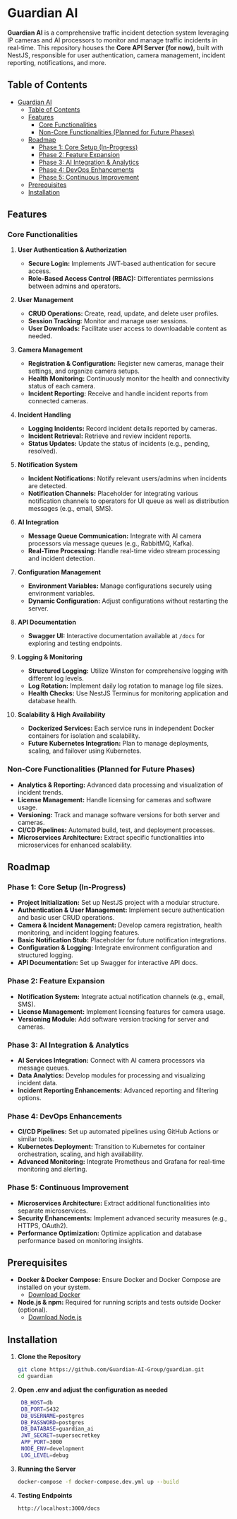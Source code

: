 # Guardian AI

**Guardian AI** is a comprehensive traffic incident detection system leveraging IP cameras and AI processors to monitor and manage traffic incidents in real-time. This repository houses the **Core API Server (for now)**, built with NestJS, responsible for user authentication, camera management, incident reporting, notifications, and more.

## Table of Contents

- [Guardian AI](#guardian-ai)
  - [Table of Contents](#table-of-contents)
  - [Features](#features)
    - [Core Functionalities](#core-functionalities)
    - [Non-Core Functionalities (Planned for Future Phases)](#non-core-functionalities-planned-for-future-phases)
  - [Roadmap](#roadmap)
    - [Phase 1: Core Setup (In-Progress)](#phase-1-core-setup-in-progress)
    - [Phase 2: Feature Expansion](#phase-2-feature-expansion)
    - [Phase 3: AI Integration \& Analytics](#phase-3-ai-integration--analytics)
    - [Phase 4: DevOps Enhancements](#phase-4-devops-enhancements)
    - [Phase 5: Continuous Improvement](#phase-5-continuous-improvement)
  - [Prerequisites](#prerequisites)
  - [Installation](#installation)

## Features

### Core Functionalities

1. **User Authentication & Authorization**
   - **Secure Login:** Implements JWT-based authentication for secure access.
   - **Role-Based Access Control (RBAC):** Differentiates permissions between admins and operators.

2. **User Management**
   - **CRUD Operations:** Create, read, update, and delete user profiles.
   - **Session Tracking:** Monitor and manage user sessions.
   - **User Downloads:** Facilitate user access to downloadable content as needed.

3. **Camera Management**
   - **Registration & Configuration:** Register new cameras, manage their settings, and organize camera setups.
   - **Health Monitoring:** Continuously monitor the health and connectivity status of each camera.
   - **Incident Reporting:** Receive and handle incident reports from connected cameras.

4. **Incident Handling**
   - **Logging Incidents:** Record incident details reported by cameras.
   - **Incident Retrieval:** Retrieve and review incident reports.
   - **Status Updates:** Update the status of incidents (e.g., pending, resolved).

5. **Notification System**
   - **Incident Notifications:** Notify relevant users/admins when incidents are detected.
   - **Notification Channels:** Placeholder for integrating various notification channels to operators for UI queue as well as distribution messages (e.g., email, SMS).

6. **AI Integration**
   - **Message Queue Communication:** Integrate with AI camera processors via message queues (e.g., RabbitMQ, Kafka).
   - **Real-Time Processing:** Handle real-time video stream processing and incident detection.

7. **Configuration Management**
   - **Environment Variables:** Manage configurations securely using environment variables.
   - **Dynamic Configuration:** Adjust configurations without restarting the server.

8. **API Documentation**
   - **Swagger UI:** Interactive documentation available at `/docs` for exploring and testing endpoints.

9. **Logging & Monitoring**
   - **Structured Logging:** Utilize Winston for comprehensive logging with different log levels.
   - **Log Rotation:** Implement daily log rotation to manage log file sizes.
   - **Health Checks:** Use NestJS Terminus for monitoring application and database health.

10. **Scalability & High Availability**
    - **Dockerized Services:** Each service runs in independent Docker containers for isolation and scalability.
    - **Future Kubernetes Integration:** Plan to manage deployments, scaling, and failover using Kubernetes.

### Non-Core Functionalities (Planned for Future Phases)

- **Analytics & Reporting:** Advanced data processing and visualization of incident trends.
- **License Management:** Handle licensing for cameras and software usage.
- **Versioning:** Track and manage software versions for both server and cameras.
- **CI/CD Pipelines:** Automated build, test, and deployment processes.
- **Microservices Architecture:** Extract specific functionalities into microservices for enhanced scalability.

## Roadmap

### Phase 1: Core Setup (In-Progress)

- **Project Initialization:** Set up NestJS project with a modular structure.
- **Authentication & User Management:** Implement secure authentication and basic user CRUD operations.
- **Camera & Incident Management:** Develop camera registration, health monitoring, and incident logging features.
- **Basic Notification Stub:** Placeholder for future notification integrations.
- **Configuration & Logging:** Integrate environment configuration and structured logging.
- **API Documentation:** Set up Swagger for interactive API docs.

### Phase 2: Feature Expansion

- **Notification System:** Integrate actual notification channels (e.g., email, SMS).
- **License Management:** Implement licensing features for camera usage.
- **Versioning Module:** Add software version tracking for server and cameras.

### Phase 3: AI Integration & Analytics

- **AI Services Integration:** Connect with AI camera processors via message queues.
- **Data Analytics:** Develop modules for processing and visualizing incident data.
- **Incident Reporting Enhancements:** Advanced reporting and filtering options.

### Phase 4: DevOps Enhancements

- **CI/CD Pipelines:** Set up automated pipelines using GitHub Actions or similar tools.
- **Kubernetes Deployment:** Transition to Kubernetes for container orchestration, scaling, and high availability.
- **Advanced Monitoring:** Integrate Prometheus and Grafana for real-time monitoring and alerting.

### Phase 5: Continuous Improvement

- **Microservices Architecture:** Extract additional functionalities into separate microservices.
- **Security Enhancements:** Implement advanced security measures (e.g., HTTPS, OAuth2).
- **Performance Optimization:** Optimize application and database performance based on monitoring insights.

## Prerequisites

- **Docker & Docker Compose:** Ensure Docker and Docker Compose are installed on your system.
  - [Download Docker](https://www.docker.com/get-started)
- **Node.js & npm:** Required for running scripts and tests outside Docker (optional).
  - [Download Node.js](https://nodejs.org/)

## Installation

1. **Clone the Repository**
   ```bash
   git clone https://github.com/Guardian-AI-Group/guardian.git
   cd guardian
   ```

2. **Open .env and adjust the configuration as needed**
   ```bash
    DB_HOST=db
    DB_PORT=5432
    DB_USERNAME=postgres
    DB_PASSWORD=postgres
    DB_DATABASE=guardian_ai
    JWT_SECRET=supersecretkey
    APP_PORT=3000
    NODE_ENV=development
    LOG_LEVEL=debug
    ```

3. **Running the Server**
    ```bash
    docker-compose -f docker-compose.dev.yml up --build
    ```
4. **Testing Endpoints**
   ```bash
   http://localhost:3000/docs
   ```
